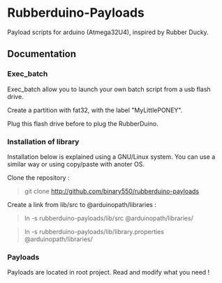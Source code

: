 # Rubberduino-Payloads

Payload scripts for arduino (Atmega32U4), inspired by Rubber Ducky.

## Documentation

### Exec_batch

Exec_batch allow you to launch your own batch script from a usb flash drive.

Create a partition with fat32, with the label "MyLittlePONEY".

Plug this flash drive before to plug the RubberDuino.

### Installation of library

Installation below is explained using a GNU/Linux system. You can use a similar way or using copy/paste with anoter OS.

Clone the repository :

> git clone http://github.com/binary550/rubberduino-payloads

Create a link from lib/src to @arduinopath/libraries :

> ln -s rubberduino-payloads/lib/src @arduinopath/libraries/

> ln -s rubberduino-payloads/lib/library.properties @arduinopath/libraries/

### Payloads

Payloads are located in root project. Read and modify what you need !

